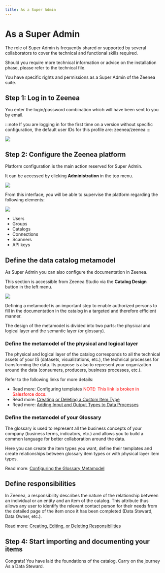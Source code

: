 ```yaml
---
title: As a Super Admin
---
```


# As a Super Admin

The role of Super Admin is frequently shared or supported by several collaborators to cover the technical and functional skills required.

Should you require more technical information or advice on the installation phase, please refer to the technical file.

You have specific rights and permissions as a Super Admin of the Zeenea suite. 

## Step 1: Log in to Zeenea
You enter the login/password combination which will have been sent to you by email.

:::note
If you are logging in for the first time on a version without specific configuration, the default user IDs for this profile are: zeenea/zeenea
:::

  ![](/img/zeenea-login.png)

## Step 2: Configure the Zeenea platform
Platform configuration is the main action reserved for Super Admin. 

It can be accessed by clicking **Administration** in the top menu.

  ![](/img/zeenea-administration.png)

From this interface, you will be able to supervise the platform regarding the following elements: 

  ![](/img/zeenea-permission-sets.png)

* Users
* Groups
* Catalogs
* Connections
* Scanners
* API keys

## Define the data catalog metamodel

As Super Admin you can also configure the documentation in Zeenea. 

This section is accessible from Zeenea Studio via the **Catalog Design** button in the left menu.

  ![](/img/zeenea-catalog-design.png)

Defining a metamodel is an important step to enable authorized persons to fill in the documentation in the catalog in a targeted and therefore efficient manner.

The design of the metamodel is divided into two parts: the physical and logical layer and the semantic layer (or glossary).

### Define the metamodel of the physical and logical layer

The physical and logical layer of the catalog corresponds to all the technical assets of your IS (datasets, visualizations, etc.), the technical processes for transforming the data. Its purpose is also to represent your organization around the data (consumers, producers, business processes, etc.).

Refer to the following links for more details:

* Read more: Configuring templates <font color="red">NOTE: This link is broken in Salesforce docs.</font>
* Read more: [Creating or Deleting a Custom Item Type](./zeenea-studio-create-delete-custom-item.md)
* Read more: [Adding Input and Output Types to Data Processes](./zeenea-add-input-output-types.md)

### Define the metamodel of your Glossary

The glossary is used to represent all the business concepts of your company (business terms, indicators, etc.) and allows you to build a common language for better collaboration around the data.

Here you can create the item types you want, define their templates and create relationships between glossary item types or with physical layer item types.

Read more: [Configuring the Glossary Metamodel](./zeenea-studio-configure-glossary-model.md)

## Define responsibilities

In Zeenea, a responsibility describes the nature of the relationship between an individual or an entity and an item of the catalog. This attribute thus allows any user to identify the relevant contact person for their needs from the detailed page of the item once it has been completed (Data Steward, Data Owner, etc.).

Read more: [Creating, Editing, or Deleting Responsibilities](./zeenea-studio-create-delete-responsibility.md)

## Step 4: Start importing and documenting your items

Congrats! You have laid the foundations of the catalog. Carry on the journey As a Data Steward.